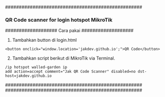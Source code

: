 ##################################################
### QR Code scanner for login hotspot MikroTik ###
################### Cara pakai ###################

1. Tambahkan button di login.html
```
<button onclick="window.location='jakdev.github.io';">QR Code</button>
```
2. Tambahkan script berikut di MikroTik via Terminal.
```
/ip hotspot walled-garden ip
add action=accept comment="Jak QR Code Scanner" disabled=no dst-host=jakdev.github.io
```
##################################################
##################################################
